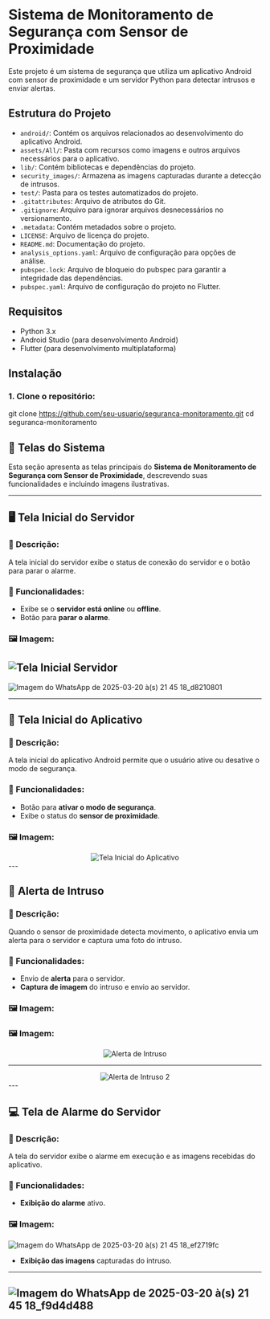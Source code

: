 # Sistema de Monitoramento de Segurança com Sensor de Proximidade

Este projeto é um sistema de segurança que utiliza um aplicativo Android com sensor de proximidade e um servidor Python para detectar intrusos e enviar alertas.

## Estrutura do Projeto

- `android/`: Contém os arquivos relacionados ao desenvolvimento do aplicativo Android.
- `assets/All/`: Pasta com recursos como imagens e outros arquivos necessários para o aplicativo.
- `lib/`: Contém bibliotecas e dependências do projeto.
- `security_images/`: Armazena as imagens capturadas durante a detecção de intrusos.
- `test/`: Pasta para os testes automatizados do projeto.
- `.gitattributes`: Arquivo de atributos do Git.
- `.gitignore`: Arquivo para ignorar arquivos desnecessários no versionamento.
- `.metadata`: Contém metadados sobre o projeto.
- `LICENSE`: Arquivo de licença do projeto.
- `README.md`: Documentação do projeto.
- `analysis_options.yaml`: Arquivo de configuração para opções de análise.
- `pubspec.lock`: Arquivo de bloqueio do pubspec para garantir a integridade das dependências.
- `pubspec.yaml`: Arquivo de configuração do projeto no Flutter.

## Requisitos

- Python 3.x
- Android Studio (para desenvolvimento Android)
- Flutter (para desenvolvimento multiplataforma)


## Instalação

### 1. Clone o repositório:

git clone https://github.com/seu-usuario/seguranca-monitoramento.git
cd seguranca-monitoramento

## 📸 Telas do Sistema

Esta seção apresenta as telas principais do **Sistema de Monitoramento de Segurança com Sensor de Proximidade**, descrevendo suas funcionalidades e incluindo imagens ilustrativas.

---

## 🖥️ Tela Inicial do Servidor

### 📌 Descrição:
A tela inicial do servidor exibe o status de conexão do servidor e o botão para parar o alarme.

### 🔹 Funcionalidades:
- Exibe se o **servidor está online** ou **offline**.
- Botão para **parar o alarme**.

### 🖼️ Imagem:

![Tela Inicial Servidor](https://github.com/user-attachments/assets/f2ac5476-bcc3-42f8-bdd7-cdc814b1f6e9)
---
![Imagem do WhatsApp de 2025-03-20 à(s) 21 45 18_d8210801](https://github.com/user-attachments/assets/7db5746a-74c3-479e-85ae-53f4364961c2)

---

## 📱 Tela Inicial do Aplicativo

### 📌 Descrição:
A tela inicial do aplicativo Android permite que o usuário ative ou desative o modo de segurança.

### 🔹 Funcionalidades:
- Botão para **ativar o modo de segurança**.
- Exibe o status do **sensor de proximidade**.

### 🖼️ Imagem:
<div align="center">
  <img src="https://github.com/user-attachments/assets/758e90de-d1d2-4f89-83eb-7286ee1bd022" alt="Tela Inicial do Aplicativo" />
</div>
---

## 🚨 Alerta de Intruso

### 📌 Descrição:
Quando o sensor de proximidade detecta movimento, o aplicativo envia um alerta para o servidor e captura uma foto do intruso.

### 🔹 Funcionalidades:
- Envio de **alerta** para o servidor.
- **Captura de imagem** do intruso e envio ao servidor.

### 🖼️ Imagem:

### 🖼️ Imagem:
<div align="center">
  <img src="https://github.com/user-attachments/assets/2b8bc963-4c90-46eb-9d9a-a70a44b75b3e" alt="Alerta de Intruso" />
</div>

---

<div align="center">
  <img src="https://github.com/user-attachments/assets/2c83079a-5ee0-4073-9799-4a0b81d309e5" alt="Alerta de Intruso 2" />
</div>
---

## 💻 Tela de Alarme do Servidor

### 📌 Descrição:
A tela do servidor exibe o alarme em execução e as imagens recebidas do aplicativo.

### 🔹 Funcionalidades:
- **Exibição do alarme** ativo.

### 🖼️ Imagem:
![Imagem do WhatsApp de 2025-03-20 à(s) 21 45 18_ef2719fc](https://github.com/user-attachments/assets/ac794fe9-65cf-4750-a0d0-ec49ae3c0fcd)

- **Exibição das imagens** capturadas do intruso.
---
![Imagem do WhatsApp de 2025-03-20 à(s) 21 45 18_f9d4d488](https://github.com/user-attachments/assets/5253a095-67cf-416b-aa8b-8b63bf135cb1)
---


